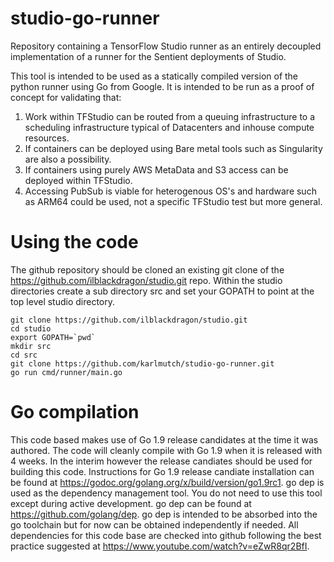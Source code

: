 # studio-go-runner
Repository containing a TensorFlow Studio runner as an entirely decoupled implementation of a runner for the Sentient deployments of Studio.

This tool is intended to be used as a statically compiled version of the python runner using Go from Google.  It is intended to be run as a proof of concept for validating that:

1. Work within TFStudio can be routed from a queuing infrastructure to a scheduling infrastructure typical of Datacenters and inhouse compute resources.
2. If containers can be deployed using Bare metal tools such as Singularity are also a possibility.
3. If containers using purely AWS MetaData and S3 access can be deployed within TFStudio.
4. Accessing PubSub is viable for heterogenous OS's and hardware such as ARM64 could be used, not a specific TFStudio test but more general.

# Using the code

The github repository should be cloned an existing git clone of the https://github.com/ilblackdragon/studio.git repo.  Within the studio directories create a sub directory src and set your GOPATH to point at the top level studio directory.

    git clone https://github.com/ilblackdragon/studio.git
    cd studio
    export GOPATH=`pwd`
    mkdir src
    cd src
    git clone https://github.com/karlmutch/studio-go-runner.git
    go run cmd/runner/main.go

# Go compilation

This code based makes use of Go 1.9 release candidates at the time it was authored. The code will cleanly compile with Go 1.9 when it is released with 4 weeks.  In the interim however the release candiates should be used for building this code.
Instructions for Go 1.9 release candiate installation can be found at https://godoc.org/golang.org/x/build/version/go1.9rc1.
go dep is used as the dependency management tool.  You do not need to use this tool except during active development. go dep can be found at https://github.com/golang/dep.  go dep is intended to be absorbed into the go toolchain but for now can be obtained independently if needed.  All dependencies for this code base are checked into github following the best practice suggested at https://www.youtube.com/watch?v=eZwR8qr2BfI.
